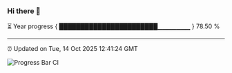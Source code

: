 ### Hi there 👋

⏳ Year progress { ███████████████████████▁▁▁▁▁▁▁ } 78.50 %

---

⏰ Updated on Tue, 14 Oct 2025 12:41:24 GMT

![Progress Bar CI](https://github.com/liununu/liununu/workflows/Progress%20Bar%20CI/badge.svg)
